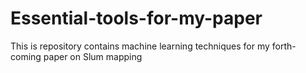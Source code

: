 # Essential-tools-for-my-paper
This is repository contains machine learning techniques for my forth-coming paper on Slum mapping 
